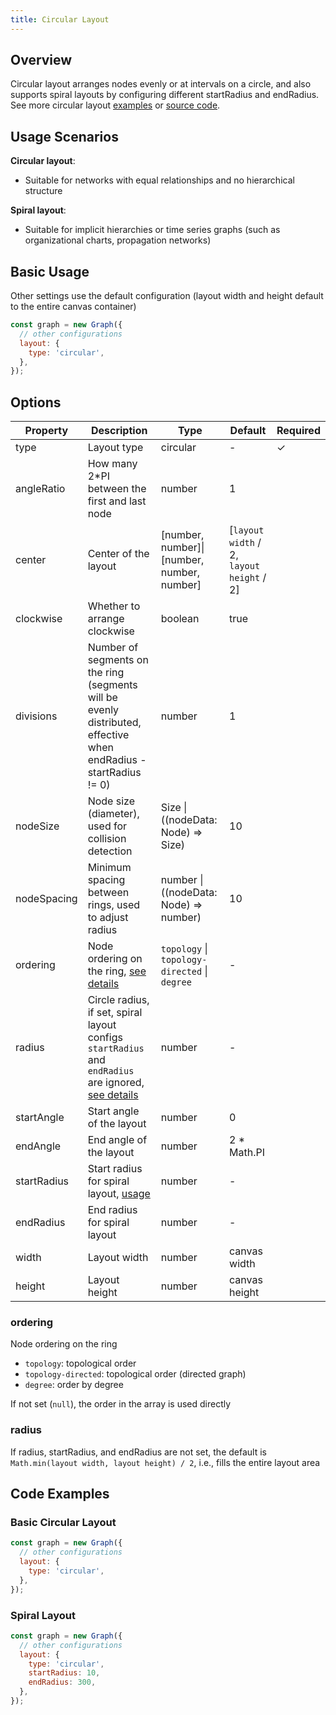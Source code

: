 ```yaml
---
title: Circular Layout
---
```


## Overview

Circular layout arranges nodes evenly or at intervals on a circle, and also supports spiral layouts by configuring different startRadius and endRadius. See more circular layout [examples](en/examples#layout-circular) or [source code](https://github.com/antvis/layout/blob/v5/packages/layout/src/circular.ts).

## Usage Scenarios

**Circular layout**:

- Suitable for networks with equal relationships and no hierarchical structure

**Spiral layout**:

- Suitable for implicit hierarchies or time series graphs (such as organizational charts, propagation networks)

## Basic Usage

Other settings use the default configuration (layout width and height default to the entire canvas container)

```js
const graph = new Graph({
  // other configurations
  layout: {
    type: 'circular',
  },
});
```

## Options

| Property    | Description                                                                                                       | Type                                          | Default                                   | Required |
| ----------- | ----------------------------------------------------------------------------------------------------------------- | --------------------------------------------- | ----------------------------------------- | -------- |
| type        | Layout type                                                                                                       | circular                                      | -                                         | ✓        |
| angleRatio  | How many 2\*PI between the first and last node                                                                    | number                                        | 1                                         |          |
| center      | Center of the layout                                                                                              | [number, number]\|[number, number, number]    | [`layout width` / 2, `layout height` / 2] |          |
| clockwise   | Whether to arrange clockwise                                                                                      | boolean                                       | true                                      |          |
| divisions   | Number of segments on the ring (segments will be evenly distributed, effective when endRadius - startRadius != 0) | number                                        | 1                                         |          |
| nodeSize    | Node size (diameter), used for collision detection                                                                | Size \| ((nodeData: Node) => Size)            | 10                                        |          |
| nodeSpacing | Minimum spacing between rings, used to adjust radius                                                              | number \| ((nodeData: Node) => number)        | 10                                        |          |
| ordering    | Node ordering on the ring, [see details](#ordering)                                                               | `topology` \| `topology-directed` \| `degree` | -                                         |          |
| radius      | Circle radius, if set, spiral layout configs `startRadius` and `endRadius` are ignored, [see details](#radius)    | number                                        | -                                         |          |
| startAngle  | Start angle of the layout                                                                                         | number                                        | 0                                         |          |
| endAngle    | End angle of the layout                                                                                           | number                                        | 2 \* Math.PI                              |          |
| startRadius | Start radius for spiral layout, [usage](#spiral-layout)                                                           | number                                        | -                                         |          |
| endRadius   | End radius for spiral layout                                                                                      | number                                        | -                                         |          |
| width       | Layout width                                                                                                      | number                                        | canvas width                              |          |
| height      | Layout height                                                                                                     | number                                        | canvas height                             |          |

### ordering

Node ordering on the ring

- `topology`: topological order
- `topology-directed`: topological order (directed graph)
- `degree`: order by degree

If not set (`null`), the order in the array is used directly

### radius

If radius, startRadius, and endRadius are not set, the default is `Math.min(layout width, layout height) / 2`, i.e., fills the entire layout area

## Code Examples

### Basic Circular Layout

```javascript
const graph = new Graph({
  // other configurations
  layout: {
    type: 'circular',
  },
});
```

<Playground path="layout/circular/demo/basic.js" rid="circular-basic"></Playground>

### Spiral Layout

```javascript
const graph = new Graph({
  // other configurations
  layout: {
    type: 'circular',
    startRadius: 10,
    endRadius: 300,
  },
});
```

<Playground path="layout/circular/demo/spiral.js" rid="circular-spiral"></Playground>
